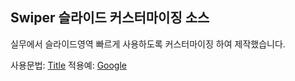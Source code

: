 ## Swiper 슬라이드 커스터마이징 소스
실무에서 슬라이드영역 빠르게 사용하도록 커스터마이징 하여 제작했습니다.

사용문법: [Title](link)
적용예: [Google](https://google.com, "google link")
